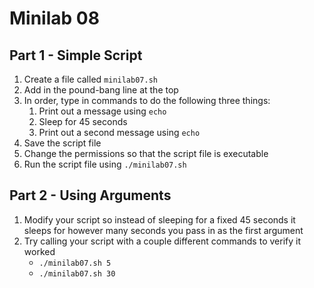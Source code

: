 # Minilab 08

## Part 1 - Simple Script
1. Create a file called `minilab07.sh`
2. Add in the pound-bang line at the top
3. In order, type in commands to do the following three things:
   1. Print out a message using `echo`
   2. Sleep for 45 seconds
   3. Print out a second message using `echo`
4. Save the script file
5. Change the permissions so that the script file is executable
6. Run the script file using `./minilab07.sh`

## Part 2 - Using Arguments
1. Modify your script so instead of sleeping for a fixed 45 seconds
   it sleeps for however many seconds you pass in as the first argument
2. Try calling your script with a couple different commands to verify it
   worked
   * `./minilab07.sh 5`
   * `./minilab07.sh 30`

